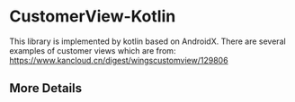 # CustomerView-Kotlin
This library is implemented by kotlin based on AndroidX. 
There are several examples of customer views which are from: https://www.kancloud.cn/digest/wingscustomview/129806

## More Details

